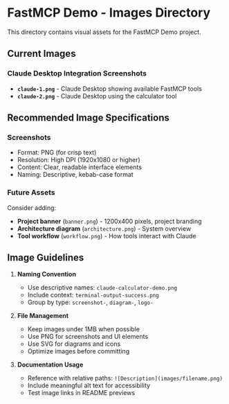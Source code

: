 # FastMCP Demo - Images Directory

This directory contains visual assets for the FastMCP Demo project.

## Current Images

### Claude Desktop Integration Screenshots
- **`claude-1.png`** - Claude Desktop showing available FastMCP tools
- **`claude-2.png`** - Claude Desktop using the calculator tool

## Recommended Image Specifications

### Screenshots
- Format: PNG (for crisp text)
- Resolution: High DPI (1920x1080 or higher)
- Content: Clear, readable interface elements
- Naming: Descriptive, kebab-case format

### Future Assets
Consider adding:
- **Project banner** (`banner.png`) - 1200x400 pixels, project branding
- **Architecture diagram** (`architecture.png`) - System overview
- **Tool workflow** (`workflow.png`) - How tools interact with Claude

## Image Guidelines

1. **Naming Convention**
   - Use descriptive names: `claude-calculator-demo.png`
   - Include context: `terminal-output-success.png`
   - Group by type: `screenshot-`, `diagram-`, `logo-`

2. **File Management**
   - Keep images under 1MB when possible
   - Use PNG for screenshots and UI elements
   - Use SVG for diagrams and icons
   - Optimize images before committing

3. **Documentation Usage**
   - Reference with relative paths: `![Description](images/filename.png)`
   - Include meaningful alt text for accessibility
   - Test image links in README previews
